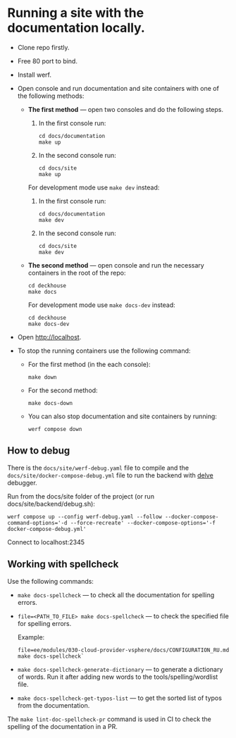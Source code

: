# Running a site with the documentation locally.

- Clone repo firstly.

- Free 80 port to bind.

- Install werf.

- Open console and run documentation and site containers with one of the following methods:

  - **The first method** — open two consoles and do the following steps.

    1. In the first console run:
		
       ```shell
       cd docs/documentation
       make up 
       ```

    2. In the second console run:

       ```shell
       cd docs/site
       make up 
       ```
	
	For development mode use `make dev` instead:
	
    1. In the first console run:
  
	     ```shell
       cd docs/documentation
       make dev
       ```
	
    2. In the second console run:
	
	     ```shell
       cd docs/site
       make dev
       ```
	
  - **The second method** — open console and run the necessary containers in the root of the repo:
   
    ```shell
    cd deckhouse
    make docs
    ```
	
    For development mode use `make docs-dev` instead:
	
	  ```shell
    cd deckhouse
    make docs-dev 
    ```
	
- Open <http://localhost>.

- To stop the running containers use the following command:
  - For the first method (in the each console):

    ```shell
    make down
    ```
  - For the second method:

    ```shell
    make docs-down
    ```
  - You can also stop documentation and site containers by running:

    ```shell
    werf compose down
    ```

## How to debug

There is the `docs/site/werf-debug.yaml` file to compile and the `docs/site/docker-compose-debug.yml` file to run the backend with [delve](https://github.com/go-delve/delve) debugger.

Run from the docs/site folder of the project (or run docs/site/backend/debug.sh):

```shell
werf compose up --config werf-debug.yaml --follow --docker-compose-command-options='-d --force-recreate' --docker-compose-options='-f docker-compose-debug.yml'
```

Connect to localhost:2345

## Working with spellcheck

Use the following commands:
- `make docs-spellcheck` — to check all the documentation for spelling errors.
- `file=<PATH_TO_FILE> make docs-spellcheck` — to check the specified file for spelling errors.

  Example:

  ```shell
  file=ee/modules/030-cloud-provider-vsphere/docs/CONFIGURATION_RU.md make docs-spellcheck`
  ```

- `make docs-spellcheck-generate-dictionary` — to generate a dictionary of words. Run it after adding new words to the tools/spelling/wordlist file.
- `make docs-spellcheck-get-typos-list` — to get the sorted list of typos from the documentation.

The `make lint-doc-spellcheck-pr` command is used in CI to check the spelling of the documentation in a PR.
